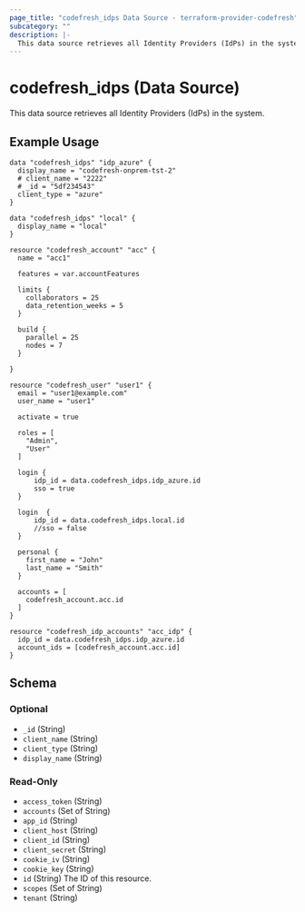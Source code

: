 ```yaml
---
page_title: "codefresh_idps Data Source - terraform-provider-codefresh"
subcategory: ""
description: |-
  This data source retrieves all Identity Providers (IdPs) in the system. Requires Codefresh admin token and hence is relevant only for on premise installations of Codefresh.
---
```


# codefresh_idps (Data Source)

This data source retrieves all Identity Providers (IdPs) in the system.

## Example Usage

```hcl
data "codefresh_idps" "idp_azure" {
  display_name = "codefresh-onprem-tst-2"
  # client_name = "2222"
  # _id = "5df234543"
  client_type = "azure"
}

data "codefresh_idps" "local" {
  display_name = "local"
}

resource "codefresh_account" "acc" {
  name = "acc1"

  features = var.accountFeatures

  limits {
    collaborators = 25
    data_retention_weeks = 5
  }

  build {
    parallel = 25
    nodes = 7
  }

}

resource "codefresh_user" "user1" {
  email = "user1@example.com"
  user_name = "user1"

  activate = true

  roles = [
    "Admin",
    "User"
  ]

  login {
      idp_id = data.codefresh_idps.idp_azure.id
      sso = true
  }

  login  {
      idp_id = data.codefresh_idps.local.id
      //sso = false
  }

  personal {
    first_name = "John"
    last_name = "Smith"
  }

  accounts = [
    codefresh_account.acc.id
  ]
}

resource "codefresh_idp_accounts" "acc_idp" {
  idp_id = data.codefresh_idps.idp_azure.id
  account_ids = [codefresh_account.acc.id]
}
```

<!-- schema generated by tfplugindocs -->
## Schema

### Optional

- `_id` (String)
- `client_name` (String)
- `client_type` (String)
- `display_name` (String)

### Read-Only

- `access_token` (String)
- `accounts` (Set of String)
- `app_id` (String)
- `client_host` (String)
- `client_id` (String)
- `client_secret` (String)
- `cookie_iv` (String)
- `cookie_key` (String)
- `id` (String) The ID of this resource.
- `scopes` (Set of String)
- `tenant` (String)
